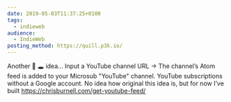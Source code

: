 ```yaml
---
date: 2019-05-03T11:37:25+0100
tags:
  - indieweb
audience:
  - IndieWeb
posting_method: https://quill.p3k.io/
---
```


Another 🐇 🕳 idea… Input a YouTube channel URL → The channel’s Atom feed is added to your Microsub "YouTube" channel. YouTube subscriptions without a Google account. No idea how original this idea is, but for now I’ve built <a href="https://chrisburnell.com/get-youtube-feed">https://chrisburnell.com/get-youtube-feed/</a>
